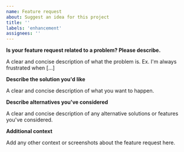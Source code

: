 ```yaml
---
name: Feature request
about: Suggest an idea for this project
title: ''
labels: 'enhancement'
assignees: ''
---
```


<!--

Please make sure that your request RELATES TO the operation of THIS ADD-ON, not to the operation of the monitor script.
Requests on the operation of the monitor script MUST be opened in the script repository:
https://github.com/andrewjfreyer/monitor/issues

-->

**Is your feature request related to a problem? Please describe.**

A clear and concise description of what the problem is. Ex. I'm always frustrated when [...]

**Describe the solution you'd like**

A clear and concise description of what you want to happen.

**Describe alternatives you've considered**

A clear and concise description of any alternative solutions or features you've considered.

**Additional context**

Add any other context or screenshots about the feature request here.
